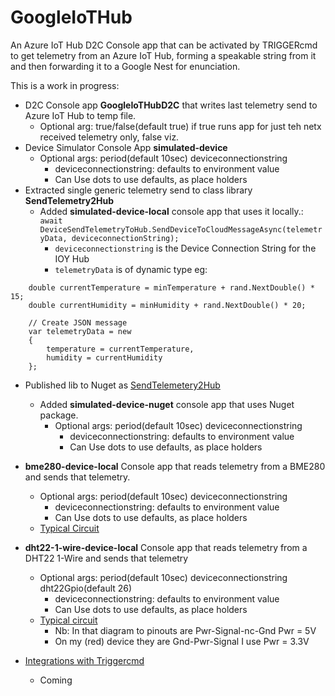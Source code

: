# GoogleIoTHub
An Azure IoT Hub D2C Console app that can be activated by TRIGGERcmd to get telemetry from an Azure IoT Hub, 
forming a speakable string from it and then forwarding it to a Google Nest for enunciation.

This is a work in progress:

- D2C Console app **GoogleIoTHubD2C** that writes last telemetry send to Azure IoT Hub to temp file.
  - Optional arg: true/false(default true) if true runs app for just teh netx received telemetry only, false viz.
- Device Simulator Console App **simulated-device**
  - Optional args: period(default 10sec)  deviceconnectionstring
    - deviceconnectionstring: defaults to environment value
    - Can Use dots to use defaults, as place holders
- Extracted single generic telemetry send to class library **SendTelemetry2Hub**
  - Added **simulated-device-local** console app that uses it locally.:  
    ```await DeviceSendTelemetryToHub.SendDeviceToCloudMessageAsync(telemetryData, deviceconnectionString);```
    - ```deviceconnectionstring``` is the Device Connection String for the IOY Hub
    -  ```telemetryData``` is of dynamic type eg:  
```
    double currentTemperature = minTemperature + rand.NextDouble() * 15;
    double currentHumidity = minHumidity + rand.NextDouble() * 20;

    // Create JSON message
    var telemetryData = new
    {
        temperature = currentTemperature,
        humidity = currentHumidity
    };

```
- Published lib to Nuget as [SendTelemetery2Hub](https://www.nuget.org/packages/SendTelemetry2Hub/)
  - Added **simulated-device-nuget** console app that uses Nuget package.
    - Optional args: period(default 10sec)  deviceconnectionstring
      - deviceconnectionstring: defaults to environment value
      - Can Use dots to use defaults, as place holders
- **bme280-device-local** Console app that reads telemetry from a BME280 and sends that telemetry.
  - Optional args: period(default 10sec)  deviceconnectionstring
    - deviceconnectionstring: defaults to environment value
    - Can Use dots to use defaults, as place holders
  - [Typical Circuit](https://github.com/djaus2/DNETCoreGPIO/blob/master/DNETCoreGPIO/Circuits/rpi-bmp280_i2c.png)
- **dht22-1-wire-device-local** Console app that reads telemetry from a DHT22 1-Wire and sends that telemetry
  - Optional args: period(default 10sec)  deviceconnectionstring dht22Gpio(default 26)
    - deviceconnectionstring: defaults to environment value
    - Can Use dots to use defaults, as place holders 
  - [Typical circuit](https://github.com/djaus2/DNETCoreGPIO/blob/master/DNETCoreGPIO/Circuits/dht22.png) 
    - Nb: In that diagram to pinouts are Pwr-Signal-nc-Gnd  Pwr = 5V
    - On my (red) device they are Gnd-Pwr-Signal  I use Pwr = 3.3V

- [Integrations with Triggercmd](https://github.com/djaus2/TRIGGERcmdRPi)
  - Coming